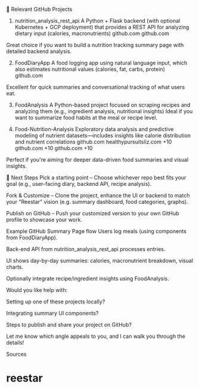 🥗 Relevant GitHub Projects
1. nutrition_analysis_rest_api
A Python + Flask backend (with optional Kubernetes + GCP deployment) that provides a REST API for analyzing dietary input (calories, macronutrients) 
github.com
github.com

Great choice if you want to build a nutrition tracking summary page with detailed backend analysis.

2. FoodDiaryApp
A food logging app using natural language input, which also estimates nutritional values (calories, fat, carbs, protein) 
github.com

Excellent for quick summaries and conversational tracking of what users eat.

3. FoodAnalysis
A Python-based project focused on scraping recipes and analyzing them (e.g., ingredient analysis, nutritional insights)
Ideal if you want to summarize food habits at the meal or recipe level.

4. Food-Nutrition-Analysis
Exploratory data analysis and predictive modeling of nutrient datasets—includes insights like calorie distribution and nutrient correlations 
github.com
healthypursuitsliz.com
+10
github.com
+10
github.com
+10

Perfect if you're aiming for deeper data-driven food summaries and visual insights.

🚀 Next Steps
Pick a starting point – Choose whichever repo best fits your goal (e.g., user-facing diary, backend API, recipe analysis).

Fork & Customize – Clone the project, enhance the UI or backend to match your "Reestar" vision (e.g. summary dashboard, food categories, graphs).

Publish on GitHub – Push your customized version to your own GitHub profile to showcase your work.

Example GitHub Summary Page flow
Users log meals (using components from FoodDiaryApp).

Back-end API from nutrition_analysis_rest_api processes entries.

UI shows day-by-day summaries: calories, macronutrient breakdown, visual charts.

Optionally integrate recipe/ingredient insights using FoodAnalysis.

Would you like help with:

Setting up one of these projects locally?

Integrating summary UI components?

Steps to publish and share your project on GitHub?

Let me know which angle appeals to you, and I can walk you through the details!










Sources


# reestar
